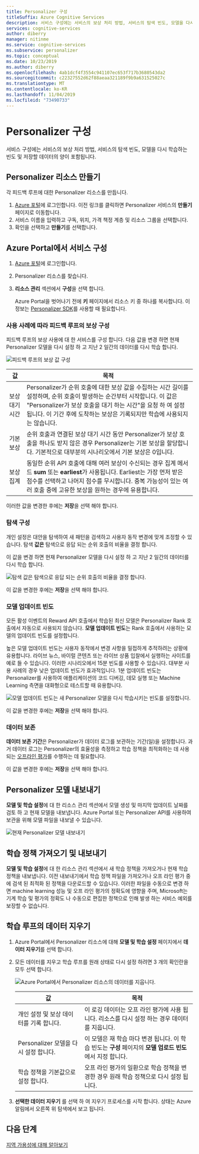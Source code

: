 ```yaml
---
title: Personalizer 구성
titleSuffix: Azure Cognitive Services
description: 서비스 구성에는 서비스의 보상 처리 방법, 서비스의 탐색 빈도, 모델을 다시 학습하는 빈도 및 저장할 데이터의 양이 포함됩니다.
services: cognitive-services
author: diberry
manager: nitinme
ms.service: cognitive-services
ms.subservice: personalizer
ms.topic: conceptual
ms.date: 10/23/2019
ms.author: diberry
ms.openlocfilehash: 4ab1dcf4f3554c941107ec653f717b3680543da2
ms.sourcegitcommit: c22327552d62f88aeaa321189f9b9a631525027c
ms.translationtype: MT
ms.contentlocale: ko-KR
ms.lasthandoff: 11/04/2019
ms.locfileid: "73490733"
---
```

# <a name="configure-personalizer"></a>Personalizer 구성

서비스 구성에는 서비스의 보상 처리 방법, 서비스의 탐색 빈도, 모델을 다시 학습하는 빈도 및 저장할 데이터의 양이 포함됩니다.

## <a name="create-personalizer-resource"></a>Personalizer 리소스 만들기

각 피드백 루프에 대한 Personalizer 리소스를 만듭니다. 

1. [Azure 포털](https://ms.portal.azure.com/#create/Microsoft.CognitiveServicesPersonalizer)에 로그인합니다. 이전 링크를 클릭하면 Personalizer 서비스의 **만들기** 페이지로 이동합니다. 
1. 서비스 이름을 입력하고 구독, 위치, 가격 책정 계층 및 리소스 그룹을 선택합니다.
1. 확인을 선택하고 **만들기**를 선택합니다.

<a name="configure-service-settings-in-the-azure-portal"></a>

## <a name="configure-service-in-the-azure-portal"></a>Azure Portal에서 서비스 구성

1. [Azure 포털](https://ms.portal.azure.com/#create/Microsoft.CognitiveServicesPersonalizer)에 로그인합니다.
1. Personalizer 리소스를 찾습니다. 
1. **리소스 관리** 섹션에서 **구성**을 선택 합니다.

    Azure Portal을 벗어나기 전에 **키** 페이지에서 리소스 키 중 하나를 복사합니다. 이 정보는 [Personalizer SDK](https://docs.microsoft.com/dotnet/api/microsoft.azure.cognitiveservices.personalizer)를 사용할 때 필요합니다.

<a name="configure-reward-settings-for-the-feedback-loop-based-on-use-case"></a>

### <a name="configure-reward-for-the-feedback-loop-based-on-use-case"></a>사용 사례에 따라 피드백 루프의 보상 구성

피드백 루프의 보상 사용에 대 한 서비스를 구성 합니다. 다음 값을 변경 하면 현재 Personalizer 모델을 다시 설정 하 고 지난 2 일간의 데이터를 다시 학습 합니다.

![피드백 루프의 보상 값 구성](media/settings/configure-model-reward-settings.png)

|값|목적|
|--|--|
|보상 대기 시간|Personalizer가 순위 호출에 대한 보상 값을 수집하는 시간 길이를 설정하며, 순위 호출이 발생하는 순간부터 시작합니다. 이 값은 "Personalizer가 보상 호출을 대기 하는 시간"을 요청 하 여 설정 됩니다. 이 기간 후에 도착하는 보상은 기록되지만 학습에 사용되지는 않습니다.|
|기본 보상|순위 호출과 연결된 보상 대기 시간 동안 Personalizer가 보상 호출을 하나도 받지 않은 경우 Personalizer는 기본 보상을 할당합니다. 기본적으로 대부분의 시나리오에서 기본 보상은 0입니다.|
|보상 집계|동일한 순위 API 호출에 대해 여러 보상이 수신되는 경우 집계 메서드 **sum** 또는 **earliest**가 사용됩니다. Earliest는 가장 먼저 받은 점수를 선택하고 나머지 점수를 무시합니다. 중복 가능성이 있는 여러 호출 중에 고유한 보상을 원하는 경우에 유용합니다. |

이러한 값을 변경한 후에는 **저장**을 선택 해야 합니다.

### <a name="configure-exploration"></a>탐색 구성 

개인 설정은 대안을 탐색하여 새 패턴을 검색하고 사용자 동작 변경에 맞게 조정할 수 있습니다. 탐색 **값은** 탐색으로 응답 되는 순위 호출의 비율을 결정 합니다. 

이 값을 변경 하면 현재 Personalizer 모델을 다시 설정 하 고 지난 2 일간의 데이터를 다시 학습 합니다.

![탐색 값은 탐색으로 응답 되는 순위 호출의 비율을 결정 합니다.](media/settings/configure-exploration-setting.png)

이 값을 변경한 후에는 **저장**을 선택 해야 합니다.

### <a name="model-update-frequency"></a>모델 업데이트 빈도

모든 활성 이벤트의 Reward API 호출에서 학습된 최신 모델은 Personalizer Rank 호출에서 자동으로 사용되지 않습니다. **모델 업데이트 빈도**는 Rank 호출에서 사용하는 모델의 업데이트 빈도를 설정합니다. 

높은 모델 업데이트 빈도는 사용자 동작에서 변경 사항을 밀접하게 추적하려는 상황에 유용합니다. 라이브 뉴스, 바이럴 콘텐츠 또는 라이브 상품 입찰에서 실행하는 사이트를 예로 들 수 있습니다. 이러한 시나리오에서 15분 빈도를 사용할 수 있습니다. 대부분 사용 사례의 경우 낮은 업데이트 빈도가 효과적입니다. 1분 업데이트 빈도는 Personalizer를 사용하여 애플리케이션의 코드 디버깅, 데모 실행 또는 Machine Learning 측면을 대화형으로 테스트할 때 유용합니다.

![모델 업데이트 빈도는 새 Personalizer 모델을 다시 학습시키는 빈도를 설정합니다.](media/settings/configure-model-update-frequency-settings-15-minutes.png)

이 값을 변경한 후에는 **저장**을 선택 해야 합니다.

### <a name="data-retention"></a>데이터 보존

**데이터 보존 기간**은 Personalizer가 데이터 로그를 보관하는 기간(일)을 설정합니다. 과거 데이터 로그는 Personalizer의 효율성을 측정하고 학습 정책을 최적화하는 데 사용되는 [오프라인 평가](concepts-offline-evaluation.md)를 수행하는 데 필요합니다.

이 값을 변경한 후에는 **저장**을 선택 해야 합니다.

## <a name="export-the-personalizer-model"></a>Personalizer 모델 내보내기

**모델 및 학습 설정**에 대 한 리소스 관리 섹션에서 모델 생성 및 마지막 업데이트 날짜를 검토 하 고 현재 모델을 내보냅니다. Azure Portal 또는 Personalizer API를 사용하여 보관을 위해 모델 파일을 내보낼 수 있습니다. 

![현재 Personalizer 모델 내보내기](media/settings/export-current-personalizer-model.png)

## <a name="import-and-export-learning-policy"></a>학습 정책 가져오기 및 내보내기

**모델 및 학습 설정**에 대 한 리소스 관리 섹션에서 새 학습 정책을 가져오거나 현재 학습 정책을 내보냅니다.
이전 내보내기에서 학습 정책 파일을 가져오거나 오프 라인 평가 중에 검색 된 최적화 된 정책을 다운로드할 수 있습니다. 이러한 파일을 수동으로 변경 하면 machine learning 성능 및 오프 라인 평가의 정확도에 영향을 주며, Microsoft는 기계 학습 및 평가의 정확도 나 수동으로 편집한 정책으로 인해 발생 하는 서비스 예외를 보장할 수 없습니다.

## <a name="clear-data-for-your-learning-loop"></a>학습 루프의 데이터 지우기

1. Azure Portal에서 Personalizer 리소스에 대해 **모델 및 학습 설정** 페이지에서 **데이터 지우기**를 선택 합니다.
1. 모든 데이터를 지우고 학습 루프를 원래 상태로 다시 설정 하려면 3 개의 확인란을 모두 선택 합니다.

    ![Azure Portal에서 Personalizer 리소스의 데이터를 지웁니다.](./media/settings/clear-data-from-personalizer-resource.png)

    |값|목적|
    |--|--|
    |개인 설정 및 보상 데이터를 기록 합니다.|이 로깅 데이터는 오프 라인 평가에 사용 됩니다. 리소스를 다시 설정 하는 경우 데이터를 지웁니다.|
    |Personalizer 모델을 다시 설정 합니다.|이 모델은 재 학습 마다 변경 됩니다. 이 학습 빈도는 **구성** 페이지의 **모델 업로드 빈도** 에서 지정 합니다. |
    |학습 정책을 기본값으로 설정 합니다.|오프 라인 평가의 일환으로 학습 정책을 변경한 경우 원래 학습 정책으로 다시 설정 됩니다.|

1. **선택한 데이터 지우기** 를 선택 하 여 지우기 프로세스를 시작 합니다. 상태는 Azure 알림에서 오른쪽 위 탐색에서 보고 됩니다. 

## <a name="next-steps"></a>다음 단계


[지역 가용성에 대해 알아보기](https://azure.microsoft.com/global-infrastructure/services/?products=cognitive-services)
